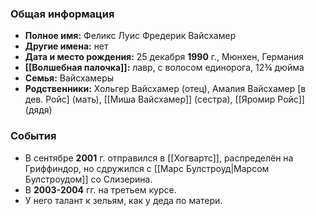 ### Общая информация
- **Полное имя:** Феликс Луис Фредерик Вайсхамер
- **Другие имена:** нет
- **Дата и место рождения:** 25 декабря **1990** г., Мюнхен, Германия
- **[[Волшебная палочка]]:** лавр, с волосом единорога, 12¾ дюйма
- **Семья:** Вайсхамеры
- **Родственники:** Хольгер Вайсхамер (отец), Амалия Вайсхамер [в дев. Ройс] (мать), [[Миша Вайсхамер]] (сестра), [[Яромир Ройс]] (дядя)

### События
- В сентябре **2001** г. отправился в [[Хогвартс]], распределён на Гриффиндор, но сдружился с [[Марс Булстроуд|Марсом Булстроудом]] со Слизерина.
- В **2003-2004** гг. на третьем курсе.
- У него талант к зельям, как у деда по матери.